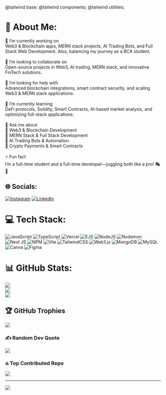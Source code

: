@tailwind base;
@tailwind components;
@tailwind utilities;

# 💫 About Me:
🔭 I’m currently working on  <br>Web3 & Blockchain apps, MERN stack projects, AI Trading Bots, and Full Stack Web Development. Also, balancing my journey as a BCA student.  <br><br>👯 I’m looking to collaborate on  <br>Open-source projects in Web3, AI trading, MERN stack, and innovative FinTech solutions.  <br><br>🤝 I’m looking for help with  <br>Advanced blockchain integrations, smart contract security, and scaling Web3 & MERN stack applications.  <br><br>🌱 I’m currently learning  <br>DeFi protocols, Solidity, Smart Contracts, AI-based market analysis, and optimizing full-stack applications.  <br><br>💬 Ask me about  <br>🔹 Web3 & Blockchain Development  <br>🔹 MERN Stack & Full Stack Development  <br>🔹 AI Trading Bots & Automation  <br>🔹 Crypto Payments & Smart Contracts  <br><br>⚡ Fun fact  <br>I’m a full-time student and a full-time developer—juggling both like a pro! 🎭🚀  


## 🌐 Socials:
[![Instagram](https://img.shields.io/badge/Instagram-%23E4405F.svg?logo=Instagram&logoColor=white)](https://instagram.com/0_jashan_phutela_0) [![LinkedIn](https://img.shields.io/badge/LinkedIn-%230077B5.svg?logo=linkedin&logoColor=white)](https://linkedin.com/in/jashan-arora-a005761b1) 

# 💻 Tech Stack:
![JavaScript](https://img.shields.io/badge/javascript-%23323330.svg?style=for-the-badge&logo=javascript&logoColor=%23F7DF1E) ![TypeScript](https://img.shields.io/badge/typescript-%23007ACC.svg?style=for-the-badge&logo=typescript&logoColor=white) ![Vercel](https://img.shields.io/badge/vercel-%23000000.svg?style=for-the-badge&logo=vercel&logoColor=white) ![EJS](https://img.shields.io/badge/ejs-%23B4CA65.svg?style=for-the-badge&logo=ejs&logoColor=black) ![NodeJS](https://img.shields.io/badge/node.js-6DA55F?style=for-the-badge&logo=node.js&logoColor=white) ![Nodemon](https://img.shields.io/badge/NODEMON-%23323330.svg?style=for-the-badge&logo=nodemon&logoColor=%BBDEAD) ![Next JS](https://img.shields.io/badge/Next-black?style=for-the-badge&logo=next.js&logoColor=white) ![NPM](https://img.shields.io/badge/NPM-%23CB3837.svg?style=for-the-badge&logo=npm&logoColor=white) ![Vite](https://img.shields.io/badge/vite-%23646CFF.svg?style=for-the-badge&logo=vite&logoColor=white) ![TailwindCSS](https://img.shields.io/badge/tailwindcss-%2338B2AC.svg?style=for-the-badge&logo=tailwind-css&logoColor=white) ![Web3.js](https://img.shields.io/badge/web3.js-F16822?style=for-the-badge&logo=web3.js&logoColor=white) ![MongoDB](https://img.shields.io/badge/MongoDB-%234ea94b.svg?style=for-the-badge&logo=mongodb&logoColor=white) ![MySQL](https://img.shields.io/badge/mysql-4479A1.svg?style=for-the-badge&logo=mysql&logoColor=white) ![Canva](https://img.shields.io/badge/Canva-%2300C4CC.svg?style=for-the-badge&logo=Canva&logoColor=white) ![Figma](https://img.shields.io/badge/figma-%23F24E1E.svg?style=for-the-badge&logo=figma&logoColor=white)
# 📊 GitHub Stats:
![](https://github-readme-stats.vercel.app/api?username=jashan12002&theme=dark&hide_border=false&include_all_commits=false&count_private=true)<br/>
![](https://github-readme-streak-stats.herokuapp.com/?user=jashan12002&theme=dark&hide_border=false)<br/>
![](https://github-readme-stats.vercel.app/api/top-langs/?username=jashan12002&theme=dark&hide_border=false&include_all_commits=false&count_private=true&layout=compact)

## 🏆 GitHub Trophies
![](https://github-profile-trophy.vercel.app/?username=jashan12002&theme=radical&no-frame=false&no-bg=true&margin-w=4)

### ✍️ Random Dev Quote
![](https://quotes-github-readme.vercel.app/api?type=horizontal&theme=radical)

### 🔝 Top Contributed Repo
![](https://github-contributor-stats.vercel.app/api?username=jashan12002&limit=5&theme=dark&combine_all_yearly_contributions=true)

---
[![](https://visitcount.itsvg.in/api?id=jashan12002&icon=0&color=0)](https://visitcount.itsvg.in)

<!-- Proudly created with GPRM ( https://gprm.itsvg.in ) -->

